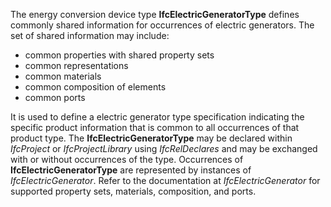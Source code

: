 ﻿The energy conversion device type **IfcElectricGeneratorType** defines commonly shared information for occurrences of electric generators. The set of shared information may include:

* common properties with shared property sets
* common representations
* common materials
* common composition of elements
* common ports

It is used to define a electric generator type specification indicating the specific product information that is common to all occurrences of that product type. The **IfcElectricGeneratorType** may be declared within _IfcProject_ or _IfcProjectLibrary_ using _IfcRelDeclares_ and may be exchanged with or without occurrences of the type. Occurrences of **IfcElectricGeneratorType** are represented by instances of _IfcElectricGenerator_. Refer to the documentation at _IfcElectricGenerator_ for supported property sets, materials, composition, and ports.

